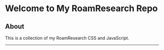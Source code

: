 # Welcome to My RoamResearch Repo


## About

This is a collection of my RoamResearch CSS and JavaScript.

<!--

<hr />

### Version Release

- V_XX.XX.XX
	- Summary
	- Release Notes
		- Feature Improvements
		- Issues

-->

<!--

<hr />

## Example of `Repo_Name_Here` in action 🎬

1. Short Description

> Lorem ipsum dolor sit amet, consectetur adipiscing elit. Sed rhoncus, neque eu pharetra finibus, nisl lorem vulputate justo, bibendum tincidunt augue urna at enim. Integer eget massa nisl. Suspendisse ac.

[Link](url) and ![Image](src)

2. Short Description

> Lorem ipsum dolor sit amet, consectetur adipiscing elit. Sed rhoncus, neque eu pharetra finibus, nisl lorem vulputate justo, bibendum tincidunt augue urna at enim. Integer eget massa nisl. Suspendisse ac.
[Link](url) and ![Image](src)


3. Short Description

> Lorem ipsum dolor sit amet, consectetur adipiscing elit. Sed rhoncus, neque eu pharetra finibus, nisl lorem vulputate justo, bibendum tincidunt augue urna at enim. Integer eget massa nisl. Suspendisse ac.

[Link](url) and ![Image](src)

-->

<hr />

<!--

## How to use `Repo_Name_Here` 🧠

Lorem ipsum dolor sit amet, consectetur adipiscing elit. Sed rhoncus, neque eu pharetra finibus, nisl lorem vulputate justo, bibendum tincidunt augue urna at enim. Integer eget massa nisl. Suspendisse ac. 

[Link](url) and ![Image](src)
1. **Short Description**

``` Lorem ipsum dolor sit amet, consectetur adipiscing elit. Sed rhoncus, neque eu pharetra finibus, nisl lorem vulputate justo, bibendum tincidunt augue urna at enim. Integer eget massa nisl. Suspendisse ac. ```

2. **Short Description**

3. **Short Description**

4. **Short Description**

5. **Short Description**

-->

<!--

<hr />


## Feature Request and Suggestions 💡

> To make a feature request or suggestion, Lorem ipsum dolor sit amet, consectetur adipiscing elit. Quisque massa metus, dignissim in leo dictum, finibus placerat eros. 

1. X

2. Y

-->

<!--

<hr />

## Submitting a Bug 🐛

> To submit a bug, Lorem ipsum dolor sit amet, consectetur adipiscing elit. Quisque massa metus, dignissim in leo dictum, finibus placerat eros. Vivamus ornare eros in quam finibus placerat. Sed sollicitudin condimentum interdum. Donec tempus consequat tempor.

-->

<!--

<hr />

## Contributors 🤓

- 👤 [Link](url) and ![Image](src)
- 👤 [Link](url) and ![Image](src)
- 👤 [Link](url) and ![Image](src)

-->

<!--

<hr />

## Support the Project 🤝

Are you using this project regularly and find it adding value to your life?

If yes, please consider supporting the author by donating $5.

-->

<!-- Lorem Ipsums
30 words
  Lorem ipsum dolor sit amet, consectetur adipiscing elit. Sed rhoncus, neque eu pharetra finibus, nisl lorem vulputate justo, bibendum tincidunt augue urna at enim. Integer eget massa nisl. Suspendisse ac.

1 paragraph, 107 words
  Lorem ipsum dolor sit amet, consectetur adipiscing elit. Quisque massa metus, dignissim in leo dictum, finibus placerat eros. Vivamus ornare eros in quam finibus placerat. Sed sollicitudin condimentum interdum. Donec tempus consequat tempor. Aliquam eget luctus elit. Nam sed turpis in ipsum sagittis sollicitudin. Aliquam ac tortor purus. Vestibulum ante ipsum primis in faucibus orci luctus et ultrices posuere cubilia curae; Aenean nulla sapien, finibus quis laoreet et, dignissim sed dolor. Nunc posuere felis nec orci semper, scelerisque ultrices quam sollicitudin. Aliquam aliquet ex et sapien mollis egestas. Fusce sollicitudin felis feugiat, condimentum felis non, consequat neque. Cras est nibh, porttitor sed porttitor et, vestibulum vitae erat.

-->

<!-- SYNTAX REFERENCE NOTES BELOW -->
<!-- You can use the [editor on GitHub](https://github.com/ErikPlachta/repo-template-microsoft/edit/gh-pages/index.md) to maintain and preview the content for your website in Markdown files. -->

 
<!--
```markdown
Syntax highlighted code block

# Header 1
## Header 2
### Header 3

- Bulleted
- List

1. Numbered
2. List

**Bold** and _Italic_ and `Code` text

[Link](url) and ![Image](src)
```

For more details see [GitHub Flavored Markdown](https://guides.github.com/features/mastering-markdown/).

### Jekyll Themes

Whenever you commit to this repository, GitHub Pages will run [Jekyll](https://jekyllrb.com/) to rebuild the pages in your site, from the content in your Markdown files.

Your Pages site will use the layout and styles from the Jekyll theme you have selected in your [repository settings](https://github.com/ErikPlachta/repo-template-microsoft/settings). The name of this theme is saved in the Jekyll `_config.yml` configuration file.

### Support or Contact

Having trouble with Pages? Check out our [documentation](https://docs.github.com/categories/github-pages-basics/) or [contact support](https://support.github.com/contact) and we’ll help you sort it out.
-->
